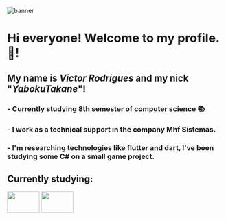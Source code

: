 ![banner](https://i.pinimg.com/originals/fc/21/16/fc2116fb21de12a62d4b36c31bbb1e6f.gif)

# Hi everyone! Welcome to my profile. 👋!

## My name is *Victor Rodrigues* and my nick "*YabokuTakane*"!

### - Currently studying 8th semester of computer science 📚
### - I work as a technical support in the company Mhf Sistemas.
### - I'm researching technologies like flutter and dart, I've been studying some C# on a small game project.

## Currently studying:
<img src="https://cdn.jsdelivr.net/gh/devicons/devicon/icons/flutter/flutter-original.svg" width="75" height="50" /> <img src="https://cdn.jsdelivr.net/gh/devicons/devicon/icons/csharp/csharp-original.svg" width="75" height="50" />
